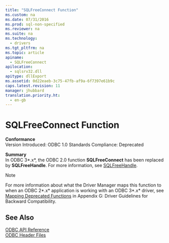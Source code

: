 ```yaml
---
title: "SQLFreeConnect Function"
ms.custom: na
ms.date: 07/31/2016
ms.prod: sql-non-specified
ms.reviewer: na
ms.suite: na
ms.technology: 
  - drivers
ms.tgt_pltfrm: na
ms.topic: article
apiname: 
  - SQLFreeConnect
apilocation: 
  - sqlsrv32.dll
apitype: dllExport
ms.assetid: 0d22eaeb-3c75-47fb-af9a-6f7397e61b9c
caps.latest.revision: 11
manager: jhubbard
translation.priority.ht: 
  - en-gb
---
```

# SQLFreeConnect Function
**Conformance**  
 Version Introduced: ODBC 1.0 Standards Compliance: Deprecated  
  
 **Summary**  
 In ODBC 3*.x*, the ODBC 2.0 function **SQLFreeConnect** has been replaced by **SQLFreeHandle**. For more information, see [SQLFreeHandle](../content/SQLFreeHandle-Function.md).  
  
> [!NOTE]  
>  For more information about what the Driver Manager maps this function to when an ODBC 2*.x* application is working with an ODBC 3*.x* driver, see [Mapping Deprecated Functions](../content/Mapping-Deprecated-Functions.md) in Appendix G: Driver Guidelines for Backward Compatibility.  
  
## See Also  
 [ODBC API Reference](../content/ODBC-API-Reference.md)   
 [ODBC Header Files](../content/ODBC-Header-Files.md)